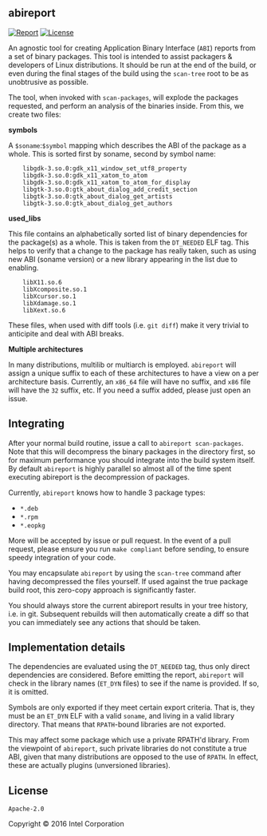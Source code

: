 abireport
----------

[![Report](https://goreportcard.com/badge/github.com/clearlinux/abireport)](https://goreportcard.com/report/github.com/clearlinux/abireport) [![License](https://img.shields.io/badge/License-Apache%202.0-blue.svg)](https://opensource.org/licenses/Apache-2.0)


An agnostic tool for creating Application Binary Interface (`ABI`) reports from a set of binary packages. This tool is intended to assist packagers & developers of Linux distributions. It should be run at the end of the build, or even during the final stages of the build using the `scan-tree` root to be as unobtrusive as possible.

The tool, when invoked with `scan-packages`, will explode the packages requested, and perform an analysis of the binaries inside. From this, we create two files:

**symbols**

A `$soname`:`$symbol` mapping which describes the ABI of the package as a whole. This is sorted first by soname, second by symbol name:

        libgdk-3.so.0:gdk_x11_window_set_utf8_property
        libgdk-3.so.0:gdk_x11_xatom_to_atom
        libgdk-3.so.0:gdk_x11_xatom_to_atom_for_display
        libgtk-3.so.0:gtk_about_dialog_add_credit_section
        libgtk-3.so.0:gtk_about_dialog_get_artists
        libgtk-3.so.0:gtk_about_dialog_get_authors


**used_libs**

This file contains an alphabetically sorted list of binary dependencies for the package(s) as a whole. This is taken from the `DT_NEEDED` ELF tag. This helps to verify that a change to the package has really taken, such as using new ABI (soname version) or a new library appearing in the list due to enabling.

        libX11.so.6
        libXcomposite.so.1
        libXcursor.so.1
        libXdamage.so.1
        libXext.so.6


These files, when used with diff tools (i.e. `git diff`) make it very trivial to anticipite and deal with ABI breaks.

**Multiple architectures**

In many distributions, multilib or multiarch is employed. `abireport` will assign a unique suffix to each of these architectures to have a view on a per architecture basis. Currently, an `x86_64` file will have no suffix, and `x86` file will have the `32` suffix, etc. If you need a suffix added, please just open an issue.

Integrating
-----------

After your normal build routine, issue a call to `abireport scan-packages`. Note that this will decompress the binary packages in the directory first, so for maximum performance you should integrate into the build system itself. By default `abireport` is highly parallel so almost all of the time spent executing abireport is the decompression of packages.

Currently, `abireport` knows how to handle 3 package types:

 - `*.deb`
 - `*.rpm`
 - `*.eopkg`

More will be accepted by issue or pull request. In the event of a pull request, please ensure you run `make compliant` before sending, to ensure speedy integration of your code.

You may encapsulate `abireport` by using the `scan-tree` command after having decompressed the files yourself. If used against the true package build root, this zero-copy approach is significantly faster.

You should always store the current abireport results in your tree history, i.e. in git. Subsequent rebuilds will then automatically create a diff so that you can immediately see any actions that should be taken.


Implementation details
----------------------

The dependencies are evaluated using the `DT_NEEDED` tag, thus only direct dependencies are considered. Before emitting the report, `abireport` will check in the library names (`ET_DYN` files) to see if the name is provided. If so, it is omitted.

Symbols are only exported if they meet certain export criteria. That is, they must be an `ET_DYN` ELF with a valid `soname`, and living in a valid library directory. That means that `RPATH`-bound libraries are not exported.

This may affect some package which use a private RPATH'd library. From the viewpoint of `abireport`, such private libraries do not constitute a true ABI, given that many distributions are opposed to the use of `RPATH`. In effect, these are actually plugins (unversioned libraries).

License
-------

`Apache-2.0`

Copyright © 2016 Intel Corporation
